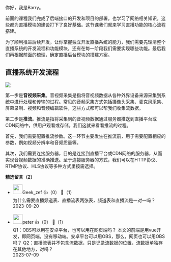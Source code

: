 你好，我是Barry。

前面的课程我们完成了后端接口的开发和项目的部署，也学习了网络相关知识，这些都为直播模块的建设打下了良好基础。这节课我们就来学习直播功能的核心流程搭建。

为了顺利推进后续开发，让你掌握独立开发直播系统的能力，我们需要先理清整个直播系统的开发流程和功能模块，还有在每一阶段我们需要实现哪些功能。最后我们再根据前面的梳理，确定直播后台模块的搭建方案。

## 直播系统开发流程

![](https://static001.geekbang.org/resource/image/c0/1a/c0d5727a2cd5d6e7bf4fd0a199a4301a.jpg?wh=3998x1016)

第一步是**音视频采集**。音视频采集是指将音视频数据从各种外界设备来源采集到系统中进行处理和传输的过程。常见的音频采集方式包括摄像头采集、麦克风采集、屏幕录制、视频和音频编辑软件，这些方式都可以帮我们收集流数据。

第二步是**推流**。推流是指将采集到的音视频数据通过服务器推送到直播平台或CDN网络中，供用户观看或存储。我们这就来看看推流的过程。

首先，我们需要配置推流参数。这一环节主要发生在推流前，用于需要配置相应的参数，例如视频分辨率和音频质量等。

其次，我们需要连接服务器，目的是连接到直播平台或CDN网络的服务器，从而实现音视频数据的准确推送。至于连接服务器的方式，我们可以在HTTP协议、RTMP协议、HLS协议等多种方式里按需选择。
<div><strong>精选留言（2）</strong></div><ul>
<li><img src="https://static001.geekbang.org/account/avatar/00/28/0f/4b/791d0f5e.jpg" width="30px"><span>Geek_zef</span> 👍（0） 💬（1）<div>为什么需要直播频道表、直播流表两张表，频道表和直播流是一对一吗？</div>2023-09-20</li><br/><li><img src="https://static001.geekbang.org/account/avatar/00/10/25/87/f3a69d1b.jpg" width="30px"><span>peter</span> 👍（0） 💬（1）<div>Q1：OBS可以用在安卓平台，也可以用在网页端吗？
本文的前端是用vue开发，即网页端，没有移动端。安卓平台可以用OBS，那么，网页也可以用OBS吗？
Q2：直播流表并不包含流数据，只是记录流数据的位置，流数据单独存在其他地方，对吗？</div>2023-07-09</li><br/>
</ul>